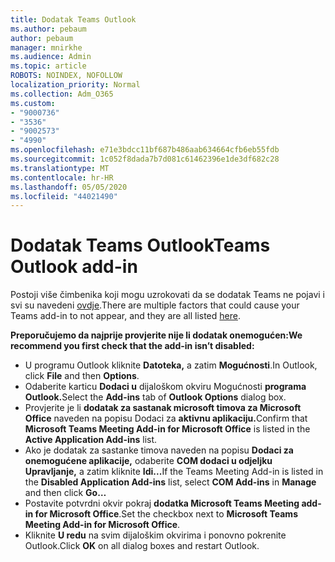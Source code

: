```yaml
---
title: Dodatak Teams Outlook
ms.author: pebaum
author: pebaum
manager: mnirkhe
ms.audience: Admin
ms.topic: article
ROBOTS: NOINDEX, NOFOLLOW
localization_priority: Normal
ms.collection: Adm_O365
ms.custom:
- "9000736"
- "3536"
- "9002573"
- "4990"
ms.openlocfilehash: e71e3bdcc11bf687b486aab634664cfb6eb55fdb
ms.sourcegitcommit: 1c052f8dada7b7d081c61462396e1de3df682c28
ms.translationtype: MT
ms.contentlocale: hr-HR
ms.lasthandoff: 05/05/2020
ms.locfileid: "44021490"
---
```

# <a name="teams-outlook-add-in"></a><span data-ttu-id="f2d74-102">Dodatak Teams Outlook</span><span class="sxs-lookup"><span data-stu-id="f2d74-102">Teams Outlook add-in</span></span>

<span data-ttu-id="f2d74-103">Postoji više čimbenika koji mogu uzrokovati da se dodatak Teams ne pojavi i svi su navedeni [ovdje](https://docs.microsoft.com/microsoftteams/teams-add-in-for-outlook#teams-meeting-add-in-in-outlook-for-windows-does-not-show).</span><span class="sxs-lookup"><span data-stu-id="f2d74-103">There are multiple factors that could cause your Teams add-in to not appear, and they are all listed [here](https://docs.microsoft.com/microsoftteams/teams-add-in-for-outlook#teams-meeting-add-in-in-outlook-for-windows-does-not-show).</span></span>

<span data-ttu-id="f2d74-104">**Preporučujemo da najprije provjerite nije li dodatak onemogućen:**</span><span class="sxs-lookup"><span data-stu-id="f2d74-104">**We recommend you first check that the add-in isn’t disabled:**</span></span>

- <span data-ttu-id="f2d74-105">U programu Outlook kliknite **Datoteka,** a zatim **Mogućnosti**.</span><span class="sxs-lookup"><span data-stu-id="f2d74-105">In Outlook, click **File** and then **Options**.</span></span>
- <span data-ttu-id="f2d74-106">Odaberite karticu **Dodaci u** dijaloškom okviru Mogućnosti **programa Outlook.**</span><span class="sxs-lookup"><span data-stu-id="f2d74-106">Select the **Add-ins** tab of **Outlook Options** dialog box.</span></span>
- <span data-ttu-id="f2d74-107">Provjerite je li **dodatak za sastanak microsoft timova za Microsoft Office** naveden na popisu Dodaci za **aktivnu aplikaciju.**</span><span class="sxs-lookup"><span data-stu-id="f2d74-107">Confirm that **Microsoft Teams Meeting Add-in for Microsoft Office** is listed in the **Active Application Add-ins** list.</span></span>
- <span data-ttu-id="f2d74-108">Ako je dodatak za sastanke timova naveden na popisu **Dodaci za onemogućene aplikacije,** odaberite **COM dodaci u odjeljku** **Upravljanje,** a zatim kliknite **Idi...**</span><span class="sxs-lookup"><span data-stu-id="f2d74-108">If the Teams Meeting Add-in is listed in the **Disabled Application Add-ins** list, select **COM Add-ins** in **Manage** and then click **Go…**</span></span>
- <span data-ttu-id="f2d74-109">Postavite potvrdni okvir pokraj **dodatka Microsoft Teams Meeting add-in for Microsoft Office**.</span><span class="sxs-lookup"><span data-stu-id="f2d74-109">Set the checkbox next to **Microsoft Teams Meeting Add-in for Microsoft Office**.</span></span>
- <span data-ttu-id="f2d74-110">Kliknite **U redu** na svim dijaloškim okvirima i ponovno pokrenite Outlook.</span><span class="sxs-lookup"><span data-stu-id="f2d74-110">Click **OK** on all dialog boxes and restart Outlook.</span></span>
